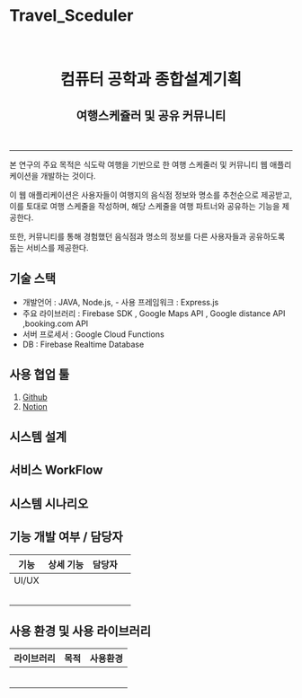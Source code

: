 # Travel_Sceduler
<br>
<h1 align="center"> 컴퓨터 공학과 종합설계기획 </h1>
<h2 align="center"> 여행스케쥴러 및 공유 커뮤니티    </h2>
<br> 

---

본 연구의 주요 목적은 식도락 여행을 기반으로 한 여행 스케줄러 및 커뮤니티 웹 애플리케이션을 개발하는 것이다. 

이 웹 애플리케이션은 사용자들이 여행지의 음식점 정보와 명소를 추천순으로 제공받고, 이를 토대로 여행 스케줄을 작성하며, 해당 스케줄을 여행 파트너와 공유하는 기능을 제공한다.

또한, 커뮤니티를 통해 경험했던 음식점과 명소의 정보를 다른 사용자들과 공유하도록 돕는 서비스를 제공한다.






## 기술 스택

 - 개발언어 : JAVA, Node.js,             - 사용 프레임워크 :  Express.js
 - 주요 라이브러리 : Firebase SDK , Google Maps API , Google distance API ,booking.com API
 - 서버 프로세서 : Google Cloud Functions  
 - DB : Firebase Realtime Database

## 사용 협업 툴

1. [Github](https://github.com/kpuce2021/Dandelion)
2. [Notion](https://trello.com/b/BMWAK0oT)



## 시스템 설계




## 서비스 WorkFlow




## 시스템 시나리오

## 기능 개발 여부 / 담당자

|   기능   |                    상세 기능                    | 담당자 |  |
| :------: | :---------------------------------------------: | :----: | :-------: |
|  UI/UX   |                                                 |        |           |
|          |                                                 |        |           |
|          |                                                 |        |           |
|          |                                                 |        |           |
|          |                                                 |        |           |
|          |                                                 |        |           |



## 사용 환경 및 사용 라이브러리

| 라이브러리 |     목적      | 사용환경 |
| :--------: | :-----------: | :------: |
|            |               |          |
|            |               |          |
|            |               |          |
|            |               |          |
|            |               |          |
|            |               |          |
